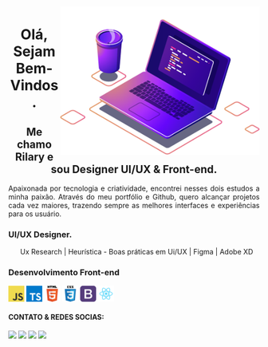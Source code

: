 <img src="/computer-illustration.png" min-width="400 px" max-width="400px" width="400px" align="right">
<h1 align="center">Olá, Sejam Bem-Vindos.</h1>
    <h2 align="center">Me chamo Rilary e sou Designer UI/UX & Front-end.</h2>
    <p align="justify">Apaixonada por tecnologia e criatividade, encontrei nesses dois estudos a minha paixão. Através do meu portfólio e Github, quero alcançar projetos cada vez maiores, trazendo sempre as melhores interfaces e experiências para os usuário. </p>   
    <h3 align="left">UI/UX Designer.</h3>
        <ul><p>Ux Research | Heurística - Boas práticas em Ui/UX | Figma | Adobe XD </p></ul> 
    <h3 align="left">Desenvolvimento Front-end</h3>
        <code><img height="32" src="https://raw.githubusercontent.com/github/explore/80688e429a7d4ef2fca1e82350fe8e3517d3494d/topics/javascript/javascript.png" alt="Javascript"/></code>
        <code><img height="32" src="https://raw.githubusercontent.com/github/explore/80688e429a7d4ef2fca1e82350fe8e3517d3494d/topics/typescript/typescript.png" alt="Typescript"/></code>
        <code><img height="32" src="https://raw.githubusercontent.com/github/explore/80688e429a7d4ef2fca1e82350fe8e3517d3494d/topics/html/html.png" alt="HTML5"/></code>
        <code><img height="32" src="https://raw.githubusercontent.com/github/explore/80688e429a7d4ef2fca1e82350fe8e3517d3494d/topics/css/css.png" alt="CSS"/></code>
        <code><img height="32" src="https://raw.githubusercontent.com/github/explore/80688e429a7d4ef2fca1e82350fe8e3517d3494d/topics/bootstrap/bootstrap.png" alt="Bootstrap"/></code>
        <code><img height="32" src="https://raw.githubusercontent.com/github/explore/80688e429a7d4ef2fca1e82350fe8e3517d3494d/topics/react/react.png" alt="React"/></code>
    <h4>CONTATO & REDES SOCIAS:</h4>
    <a href="mailto:leppos94@gmail.com?subject="" alt="Gmail">
    <img src="https://img.shields.io/badge/-Gmail-FF0000?style=flat-square&labelColor=FF0000&logo=gmail&logoColor=white&link=LINK-DO-SEU-GMAIL"/></a>
    <a href="https://www.linkedin.com/in/rilaryleppos/" alt="LinkedIn">
    <img src="https://img.shields.io/badge/-Linkedin-0e76a8?style=flat-square&logo=Linkedin&logoColor=white&link=LINK-DO-SEU-LINKEDIN" /></a>
    <a href="https://api.whatsapp.com/send?phone=11931474037" alt="WhatsApp">
    <img src="https://img.shields.io/badge/-WhatsApp-25d366?style=flat-square&labelColor=25d366&logo=whatsapp&logoColor=white&link=API-DO-SEU-WHATSAPP"/></a>
    <a href="https://www.instagram.com/rileppos_designer/" alt="Instagram">
    <img src="https://img.shields.io/badge/-Instagram-DF0174?style=flat-square&labelColor=DF0174&logo=instagram&logoColor=white&link=LINK-DO-SEU-INSTAGRAM"/></a>


    
   
    
